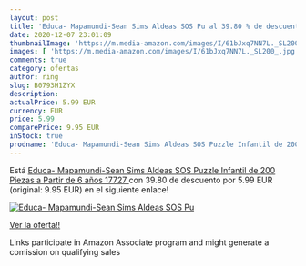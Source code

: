 ```yaml
---
layout: post
title: 'Educa- Mapamundi-Sean Sims Aldeas SOS Pu al 39.80 % de descuento'
date: 2020-12-07 23:01:09
thumbnailImage: 'https://m.media-amazon.com/images/I/61bJxq7NN7L._SL200_.jpg'
images: [ 'https://m.media-amazon.com/images/I/61bJxq7NN7L._SL200_.jpg' ]
comments: true
category: ofertas
author: ring
slug: B0793H1ZYX
description:
actualPrice: 5.99 EUR
currency: EUR
price: 5.99
comparePrice: 9.95 EUR
inStock: true
prodname: 'Educa- Mapamundi-Sean Sims Aldeas SOS Puzzle Infantil de 200 Piezas  a Partir de 6 años  17727 '
---
```


Está [Educa- Mapamundi-Sean Sims Aldeas SOS Puzzle Infantil de 200 Piezas  a Partir de 6 años  17727 ](https://www.amazon.es/dp/B0793H1ZYX/?tag=tolees-21) con 39.80 de descuento por 5.99 EUR (original: 9.95 EUR) en el siguiente enlace!

[![Educa- Mapamundi-Sean Sims Aldeas SOS Pu](https://m.media-amazon.com/images/I/61bJxq7NN7L._SL200_.jpg)](https://www.amazon.es/dp/B0793H1ZYX/?tag=tolees-21)

[Ver la oferta!!](https://www.amazon.es/dp/B0793H1ZYX/?tag=tolees-21)

Links participate in Amazon Associate program and might generate a comission on qualifying sales


